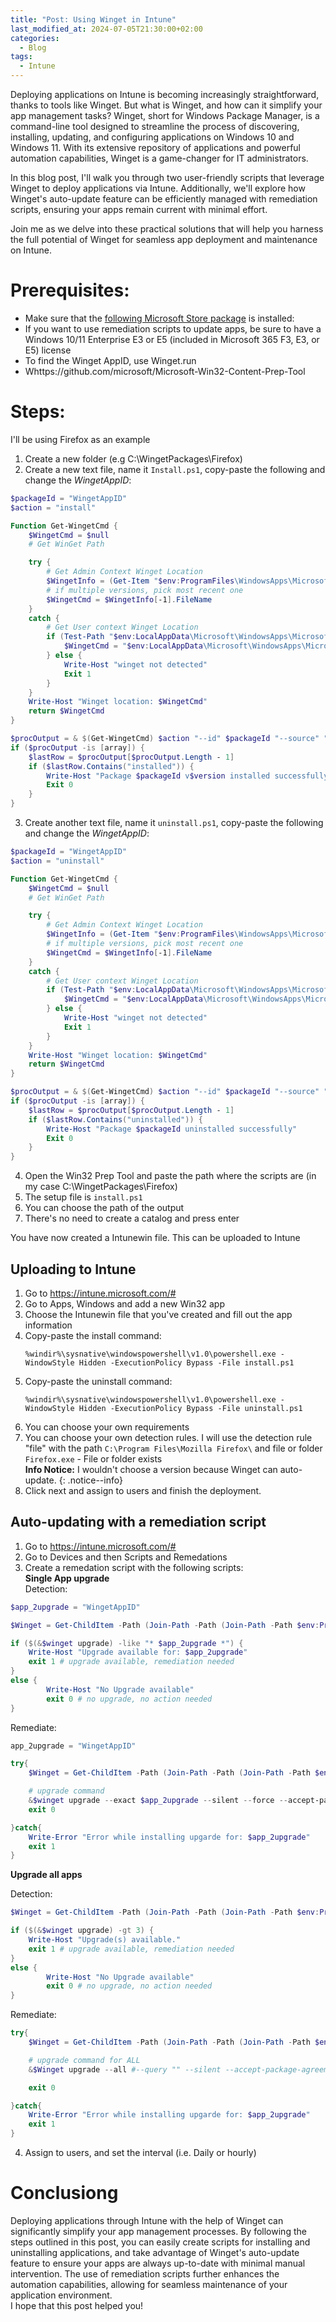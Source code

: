 ```yaml
---
title: "Post: Using Winget in Intune"
last_modified_at: 2024-07-05T21:30:00+02:00
categories:
  - Blog
tags:
  - Intune
---
```


Deploying applications on Intune is becoming increasingly straightforward, thanks to tools like Winget. But what is Winget, and how can it simplify your app management tasks? Winget, short for Windows Package Manager, is a command-line tool designed to streamline the process of discovering, installing, updating, and configuring applications on Windows 10 and Windows 11. With its extensive repository of applications and powerful automation capabilities, Winget is a game-changer for IT administrators.

In this blog post, I'll walk you through two user-friendly scripts that leverage Winget to deploy applications via Intune. Additionally, we'll explore how Winget's auto-update feature can be efficiently managed with remediation scripts, ensuring your apps remain current with minimal effort.

Join me as we delve into these practical solutions that will help you harness the full potential of Winget for seamless app deployment and maintenance on Intune.

# Prerequisites:

- Make sure that the [following Microsoft Store package](https://apps.microsoft.com/detail/9nblggh4nns1?activetab=pivot%3Aoverviewtab&hl=en-us&gl=US#activetab=pivot:overviewtab) is installed: 
- If you want to use remediation scripts to update apps, be sure to have a Windows 10/11 Enterprise E3 or E5 (included in Microsoft 365 F3, E3, or E5) license
- To find the Winget AppID, use Winget.run
- Whttps://github.com/microsoft/Microsoft-Win32-Content-Prep-Tool

# Steps:
I'll be using Firefox as an example

1. Create a new folder (e.g C:\WingetPackages\Firefox)
2. Create a new text file, name it `Install.ps1`, copy-paste the following and change the *WingetAppID*:

```powershell
$packageId = "WingetAppID"
$action = "install"

Function Get-WingetCmd {
    $WingetCmd = $null
    # Get WinGet Path

    try {
        # Get Admin Context Winget Location
        $WingetInfo = (Get-Item "$env:ProgramFiles\WindowsApps\Microsoft.DesktopAppInstaller_*_8wekyb3d8bbwe\winget.exe").VersionInfo | Sort-Object -Property FileVersionRaw
        # if multiple versions, pick most recent one
        $WingetCmd = $WingetInfo[-1].FileName
    }
    catch {
        # Get User context Winget Location
        if (Test-Path "$env:LocalAppData\Microsoft\WindowsApps\Microsoft.DesktopAppInstaller_8wekyb3d8bbwe\winget.exe") {
            $WingetCmd = "$env:LocalAppData\Microsoft\WindowsApps\Microsoft.DesktopAppInstaller_8wekyb3d8bbwe\winget.exe"
        } else {
            Write-Host "winget not detected"
            Exit 1
        }
    }
    Write-Host "Winget location: $WingetCmd"
    return $WingetCmd
}

$procOutput = & $(Get-WingetCmd) $action "--id" $packageId "--source" "winget" "--silent" "--accept-package-agreements" "--accept-source-agreements" "--disable-interactivity" "--scope" "machine"
if ($procOutput -is [array]) {
    $lastRow = $procOutput[$procOutput.Length - 1]
    if ($lastRow.Contains("installed")) {
        Write-Host "Package $packageId v$version installed successfully"
        Exit 0
    }
}
```

3. Create another text file, name it `uninstall.ps1`, copy-paste the following and change the *WingetAppID*:

```powershell
$packageId = "WingetAppID"
$action = "uninstall"

Function Get-WingetCmd {
    $WingetCmd = $null
    # Get WinGet Path

    try {
        # Get Admin Context Winget Location
        $WingetInfo = (Get-Item "$env:ProgramFiles\WindowsApps\Microsoft.DesktopAppInstaller_*_8wekyb3d8bbwe\winget.exe").VersionInfo | Sort-Object -Property FileVersionRaw
        # if multiple versions, pick most recent one
        $WingetCmd = $WingetInfo[-1].FileName
    }
    catch {
        # Get User context Winget Location
        if (Test-Path "$env:LocalAppData\Microsoft\WindowsApps\Microsoft.DesktopAppInstaller_8wekyb3d8bbwe\winget.exe") {
            $WingetCmd = "$env:LocalAppData\Microsoft\WindowsApps\Microsoft.DesktopAppInstaller_8wekyb3d8bbwe\winget.exe"
        } else {
            Write-Host "winget not detected"
            Exit 1
        }
    }
    Write-Host "Winget location: $WingetCmd"
    return $WingetCmd
}

$procOutput = & $(Get-WingetCmd) $action "--id" $packageId "--source" "winget" "--silent" "--accept-source-agreements" "--disable-interactivity" "--scope" "machine"
if ($procOutput -is [array]) {
    $lastRow = $procOutput[$procOutput.Length - 1]
    if ($lastRow.Contains("uninstalled")) {
        Write-Host "Package $packageId uninstalled successfully"
        Exit 0
    }
}
```
4. Open the Win32 Prep Tool and paste the path where the scripts are (in my case C:\WingetPackages\Firefox)
5. The setup file is `install.ps1`
6. You can choose the path of the output
7. There's no need to create a catalog and press enter

You have now created a Intunewin file. This can be uploaded to Intune

## Uploading to Intune

1. Go to https://intune.microsoft.com/#
2. Go to Apps, Windows and add a new Win32 app
3. Choose the Intunewin file that you've created and fill out the app information
4. Copy-paste the install command: 
    ```
    %windir%\sysnative\windowspowershell\v1.0\powershell.exe -WindowStyle Hidden -ExecutionPolicy Bypass -File install.ps1
    ```
5. Copy-paste the uninstall command:
    ```
    %windir%\sysnative\windowspowershell\v1.0\powershell.exe -WindowStyle Hidden -ExecutionPolicy Bypass -File uninstall.ps1
    ```
6. You can choose your own requirements
7. You can choose your own detection rules. I will use the detection rule "file" with the path `C:\Program Files\Mozilla Firefox\` and file or folder `Firefox.exe` - File or folder exists  
**Info Notice:** I wouldn't choose a version because Winget can auto-update.
{: .notice--info}
8. Click next and assign to users and finish the deployment.


## Auto-updating with a remediation script

1. Go to https://intune.microsoft.com/#
2. Go to Devices and then Scripts and Remedations
3. Create a remedation script with the following scripts:  
**Single App upgrade**  
Detection:

```powershell
$app_2upgrade = "WingetAppID"

$Winget = Get-ChildItem -Path (Join-Path -Path (Join-Path -Path $env:ProgramFiles -ChildPath "WindowsApps") -ChildPath "Microsoft.DesktopAppInstaller*_x64*\winget.exe")

if ($(&$winget upgrade) -like "* $app_2upgrade *") {
	Write-Host "Upgrade available for: $app_2upgrade"
	exit 1 # upgrade available, remediation needed
}
else {
		Write-Host "No Upgrade available"
		exit 0 # no upgrade, no action needed
}
```
Remediate:

```powershell
app_2upgrade = "WingetAppID"

try{
    $Winget = Get-ChildItem -Path (Join-Path -Path (Join-Path -Path $env:ProgramFiles -ChildPath "WindowsApps") -ChildPath "Microsoft.DesktopAppInstaller*_x64*\winget.exe")

    # upgrade command
    &$winget upgrade --exact $app_2upgrade --silent --force --accept-package-agreements --accept-source-agreements
    exit 0

}catch{
    Write-Error "Error while installing upgarde for: $app_2upgrade"
    exit 1
}
```

**Upgrade all apps**

Detection:

```powershell
$Winget = Get-ChildItem -Path (Join-Path -Path (Join-Path -Path $env:ProgramFiles -ChildPath "WindowsApps") -ChildPath "Microsoft.DesktopAppInstaller*_x64*\winget.exe")

if ($(&$winget upgrade) -gt 3) {
	Write-Host "Upgrade(s) available."
	exit 1 # upgrade available, remediation needed
}
else {
		Write-Host "No Upgrade available"
		exit 0 # no upgrade, no action needed
}
```

Remediate:

```powershell
try{
    $Winget = Get-ChildItem -Path (Join-Path -Path (Join-Path -Path $env:ProgramFiles -ChildPath "WindowsApps") -ChildPath "Microsoft.DesktopAppInstaller*_x64*\winget.exe")

    # upgrade command for ALL
    &$Winget upgrade --all #--query "" --silent --accept-package-agreements --accept-source-agreements

    exit 0

}catch{
    Write-Error "Error while installing upgarde for: $app_2upgrade"
    exit 1
}
```

4. Assign to users, and set the interval (i.e. Daily or hourly)


# Conclusiong

Deploying applications through Intune with the help of Winget can significantly simplify your app management processes. By following the steps outlined in this post, you can easily create scripts for installing and uninstalling applications, and take advantage of Winget's auto-update feature to ensure your apps are always up-to-date with minimal manual intervention. The use of remediation scripts further enhances the automation capabilities, allowing for seamless maintenance of your application environment.  
I hope that this post helped you!